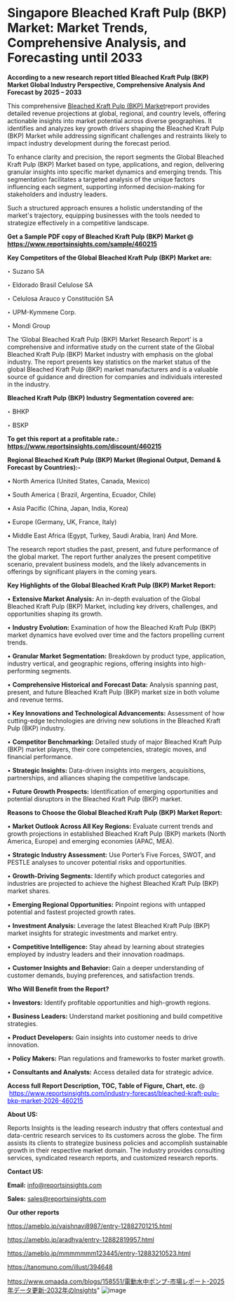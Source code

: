 # Singapore Bleached Kraft Pulp (BKP) Market: Market Trends, Comprehensive Analysis, and Forecasting until 2033

<strong>According to a new research report titled Bleached Kraft Pulp (BKP) Market Global Industry Perspective, Comprehensive Analysis And Forecast by 2025 – 2033</strong>

This comprehensive <a href=https://www.reportsinsights.com/sample/460215>Bleached Kraft Pulp (BKP) Market</a>report provides detailed revenue projections at global, regional, and country levels, offering actionable insights into market potential across diverse geographies. It identifies and analyzes key growth drivers shaping the Bleached Kraft Pulp (BKP) Market while addressing significant challenges and restraints likely to impact industry development during the forecast period.

To enhance clarity and precision, the report segments the Global Bleached Kraft Pulp (BKP) Market based on type, applications, and region, delivering granular insights into specific market dynamics and emerging trends. This segmentation facilitates a targeted analysis of the unique factors influencing each segment, supporting informed decision-making for stakeholders and industry leaders.

Such a structured approach ensures a holistic understanding of the market's trajectory, equipping businesses with the tools needed to strategize effectively in a competitive landscape.

<strong>Get a Sample PDF copy of Bleached Kraft Pulp (BKP) Market </strong><strong>@<a href=https://www.reportsinsights.com/sample/460215 style=color:#0000ff;> https://www.reportsinsights.com/sample/460215</a></strong></font>

<strong>Key Competitors of the Global Bleached Kraft Pulp (BKP) Market are:</strong>

‣ Suzano SA

‣ Eldorado Brasil Celulose SA

‣ Celulosa Arauco y Constitución SA

‣ UPM-Kymmene Corp.

‣ Mondi Group

The ‘Global Bleached Kraft Pulp (BKP) Market Research Report’ is a comprehensive and informative study on the current state of the Global Bleached Kraft Pulp (BKP) Market industry with emphasis on the global industry. The report presents key statistics on the market status of the global Bleached Kraft Pulp (BKP) market manufacturers and is a valuable source of guidance and direction for companies and individuals interested in the industry.

<strong>Bleached Kraft Pulp (BKP) Industry Segmentation covered are:</strong>

‣ BHKP

‣ BSKP

<strong>To get this report at a profitable rate.: <a href=https://www.reportsinsights.com/discount/460215 style=color:#0000ff;>https://www.reportsinsights.com/discount/460215</a></strong></font>

<strong>Regional Bleached Kraft Pulp (BKP) Market (Regional Output, Demand &amp; Forecast by Countries):-</strong>

• North America (United States, Canada, Mexico)

• South America ( Brazil, Argentina, Ecuador, Chile)

• Asia Pacific (China, Japan, India, Korea)

• Europe (Germany, UK, France, Italy)

• Middle East Africa (Egypt, Turkey, Saudi Arabia, Iran) And More.

The research report studies the past, present, and future performance of the global market. The report further analyzes the present competitive scenario, prevalent business models, and the likely advancements in offerings by significant players in the coming years.

<strong>Key Highlights of the Global Bleached Kraft Pulp (BKP) Market Report:</strong>

• <strong>Extensive Market Analysis:</strong> An in-depth evaluation of the Global Bleached Kraft Pulp (BKP) Market, including key drivers, challenges, and opportunities shaping its growth.

• <strong>Industry Evolution:</strong> Examination of how the Bleached Kraft Pulp (BKP) market dynamics have evolved over time and the factors propelling current trends.

• <strong>Granular Market Segmentation:</strong> Breakdown by product type, application, industry vertical, and geographic regions, offering insights into high-performing segments.

• <strong>Comprehensive Historical and Forecast Data:</strong> Analysis spanning past, present, and future Bleached Kraft Pulp (BKP) market size in both volume and revenue terms.

• <strong>Key Innovations and Technological Advancements:</strong> Assessment of how cutting-edge technologies are driving new solutions in the Bleached Kraft Pulp (BKP) industry.

• <strong>Competitor Benchmarking:</strong> Detailed study of major Bleached Kraft Pulp (BKP) market players, their core competencies, strategic moves, and financial performance.

• <strong>Strategic Insights:</strong> Data-driven insights into mergers, acquisitions, partnerships, and alliances shaping the competitive landscape.

• <strong>Future Growth Prospects:</strong> Identification of emerging opportunities and potential disruptors in the Bleached Kraft Pulp (BKP) market.

<strong>Reasons to Choose the Global Bleached Kraft Pulp (BKP) Market Report:</strong>

• <strong>Market Outlook Across All Key Regions:</strong> Evaluate current trends and growth projections in established Bleached Kraft Pulp (BKP) markets (North America, Europe) and emerging economies (APAC, MEA).

• <strong>Strategic Industry Assessment:</strong> Use Porter’s Five Forces, SWOT, and PESTLE analyses to uncover potential risks and opportunities.

• <strong>Growth-Driving Segments:</strong> Identify which product categories and industries are projected to achieve the highest Bleached Kraft Pulp (BKP) market shares.

• <strong>Emerging Regional Opportunities:</strong> Pinpoint regions with untapped potential and fastest projected growth rates.

• <strong>Investment Analysis:</strong> Leverage the latest Bleached Kraft Pulp (BKP) market insights for strategic investments and market entry.

• <strong>Competitive Intelligence:</strong> Stay ahead by learning about strategies employed by industry leaders and their innovation roadmaps.

• <strong>Customer Insights and Behavior:</strong> Gain a deeper understanding of customer demands, buying preferences, and satisfaction trends.

<strong>Who Will Benefit from the Report?</strong>

• <strong>Investors:</strong> Identify profitable opportunities and high-growth regions.

• <strong>Business Leaders:</strong> Understand market positioning and build competitive strategies.

• <strong>Product Developers:</strong> Gain insights into customer needs to drive innovation.

• <strong>Policy Makers:</strong> Plan regulations and frameworks to foster market growth.

• <strong>Consultants and Analysts:</strong> Access detailed data for strategic advice.
</ul>
<strong>Access full Report Description, TOC, Table of Figure, Chart, etc. </strong>@  <a href=https://www.reportsinsights.com/industry-forecast/bleached-kraft-pulp-bkp-market-2026-460215 style=color:#0000ff;>https://www.reportsinsights.com/industry-forecast/bleached-kraft-pulp-bkp-market-2026-460215</a></font>

<strong><strong>About US</strong>:</strong>

Reports Insights is the leading research industry that offers contextual and data-centric research services to its customers across the globe. The firm assists its clients to strategize business policies and accomplish sustainable growth in their respective market domain. The industry provides consulting services, syndicated research reports, and customized research reports.

<strong>Contact US:</strong>

<p class=""""><b>Email:</b> <a href=mailto:info@reportsinsights.com>info@reportsinsights.com</a></p>
<p class=""""><b>Sales:</b> <a href=mailto:sales@reportsinsights.com>sales@reportsinsights.com</a></p>

<strong>Our other reports</strong>

<a href=https://ameblo.jp/vaishnavi8987/entry-12882701215.html>https://ameblo.jp/vaishnavi8987/entry-12882701215.html</a>

<a href=https://ameblo.jp/aradhya/entry-12882819957.html>https://ameblo.jp/aradhya/entry-12882819957.html</a>

<a href=https://ameblo.jp/mmmmmmm123445/entry-12883210523.html>https://ameblo.jp/mmmmmmm123445/entry-12883210523.html</a>

<a href=https://tanomuno.com/illust/394648>https://tanomuno.com/illust/394648</a>

<a href=https://www.omaada.com/blogs/158551/電動水中ポンプ-市場レポート-2025年データ更新-2032年のInsights>https://www.omaada.com/blogs/158551/電動水中ポンプ-市場レポート-2025年データ更新-2032年のInsights</a>"
![image](https://github.com/user-attachments/assets/e6c2dc17-52da-4347-b838-10b144fbae46)
